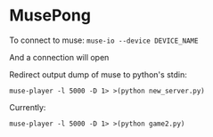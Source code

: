 # MusePong


To connect to muse: 
```muse-io --device DEVICE_NAME```

And a connection will open 

Redirect output dump of muse to python's stdin: 
```
muse-player -l 5000 -D 1> >(python new_server.py)
```

Currently:
```
muse-player -l 5000 -D 1> >(python game2.py)
```

